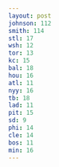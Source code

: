 ```yaml
---
layout: post
johnson: 112
smith: 114
stl: 17
wsh: 12
tor: 13
kc: 15
bal: 18
hou: 16
atl: 11
nyy: 16
tb: 18
lad: 11
pit: 15
sd: 9
phi: 14
cle: 14
bos: 11
min: 16
---
```

